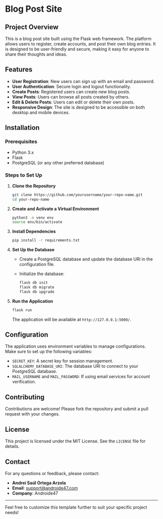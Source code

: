# Blog Post Site

## Project Overview

This is a blog post site built using the Flask web framework. The platform allows users to register, create accounts, and post their own blog entries. It is designed to be user-friendly and secure, making it easy for anyone to share their thoughts and ideas.

## Features

- **User Registration**: New users can sign up with an email and password.
- **User Authentication**: Secure login and logout functionality.
- **Create Posts**: Registered users can create new blog posts.
- **View Posts**: Users can browse all posts created by others.
- **Edit & Delete Posts**: Users can edit or delete their own posts.
- **Responsive Design**: The site is designed to be accessible on both desktop and mobile devices.

## Installation

### Prerequisites

- Python 3.x
- Flask
- PostgreSQL (or any other preferred database)

### Steps to Set Up

1. **Clone the Repository**

   ```bash
   git clone https://github.com/yourusername/your-repo-name.git
   cd your-repo-name
   ```

2. **Create and Activate a Virtual Environment**

   ```bash
   python3 -m venv env
   source env/bin/activate
   ```

3. **Install Dependencies**

   ```bash
   pip install -r requirements.txt
   ```

4. **Set Up the Database**

   - Create a PostgreSQL database and update the database URI in the configuration file.
   - Initialize the database:

     ```bash
     flask db init
     flask db migrate
     flask db upgrade
     ```

5. **Run the Application**

   ```bash
   flask run
   ```

   The application will be available at `http://127.0.0.1:5000/`.

## Configuration

The application uses environment variables to manage configurations. Make sure to set up the following variables:

- `SECRET_KEY`: A secret key for session management.
- `SQLALCHEMY_DATABASE_URI`: The database URI to connect to your PostgreSQL database.
- `MAIL_USERNAME` and `MAIL_PASSWORD`: If using email services for account verification.

## Contributing

Contributions are welcome! Please fork the repository and submit a pull request with your changes.

## License

This project is licensed under the MIT License. See the `LICENSE` file for details.

## Contact

For any questions or feedback, please contact:

- **Andrei Saúl Ortega Arzola**
- **Email**: support@androide47.com
- **Company**: Androide47

---

Feel free to customize this template further to suit your specific project needs!